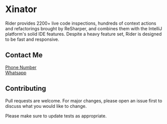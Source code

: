 # Xinator

Rider provides 2200+ live code inspections, hundreds of context actions and refactorings brought by ReSharper, and combines them with the IntelliJ platform's solid IDE features. Despite a heavy feature set, Rider is designed to be fast and responsive.

## Contact Me
[Phone Number](https://tel:+254759071482) \
[Whatsapp](https://wa.me/254759071482)


## Contributing
Pull requests are welcome. For major changes, please open an issue first to discuss what you would like to change.

Please make sure to update tests as appropriate.
